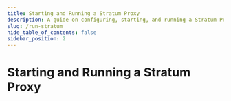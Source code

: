```yaml
---
title: Starting and Running a Stratum Proxy
description: A guide on configuring, starting, and running a Stratum Proxy.
slug: /run-stratum
hide_table_of_contents: false
sidebar_position: 2
---
```


# Starting and Running a Stratum Proxy

